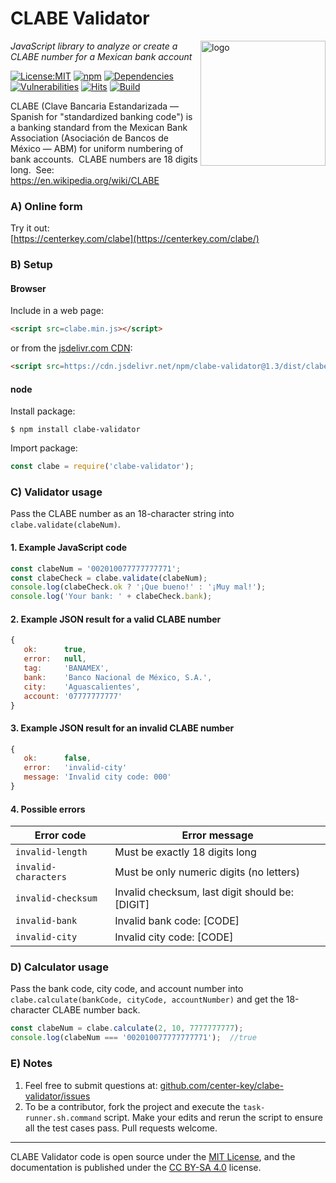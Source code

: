 # CLABE Validator
<img src=https://centerkey.com/graphics/center-key-logo.svg align=right width=200 alt=logo>

_JavaScript library to analyze or create a CLABE number for a Mexican bank account_

[![License:MIT](https://img.shields.io/badge/License-MIT-blue.svg)](https://github.com/center-key/clabe-validator/blob/master/LICENSE.txt)
[![npm](https://img.shields.io/npm/v/clabe-validator.svg)](https://www.npmjs.com/package/clabe-validator)
[![Dependencies](https://david-dm.org/center-key/clabe-validator/status.svg)](https://david-dm.org/center-key/clabe-validator)
[![Vulnerabilities](https://snyk.io/test/github/center-key/clabe-validator/badge.svg)](https://snyk.io/test/github/center-key/clabe-validator)
[![Hits](https://data.jsdelivr.com/v1/package/npm/clabe-validator/badge)](https://www.jsdelivr.com/package/npm/clabe-validator)
[![Build](https://travis-ci.org/center-key/clabe-validator.svg)](https://travis-ci.org/center-key/clabe-validator)

CLABE (Clave Bancaria Estandarizada &mdash; Spanish for "standardized banking code") is a banking
standard from the Mexican Bank Association (Asociación de Bancos de México &mdash; ABM) for
uniform numbering of bank accounts.&nbsp; CLABE numbers are 18 digits long.&nbsp;
See: https://en.wikipedia.org/wiki/CLABE

### A) Online form
Try it out:<br>
[https://centerkey.com/clabe](https://centerkey.com/clabe/)

### B) Setup
#### Browser
Include in a web page:
```html
<script src=clabe.min.js></script>
```
or from the [jsdelivr.com CDN](https://www.jsdelivr.com/package/npm/clabe-validator):
```html
<script src=https://cdn.jsdelivr.net/npm/clabe-validator@1.3/dist/clabe.min.js></script>
```
#### node
Install package:
```shell
$ npm install clabe-validator
```
Import package:
```javascript
const clabe = require('clabe-validator');
```

### C) Validator usage
Pass the CLABE number as an 18-character string into `clabe.validate(clabeNum)`.

#### 1. Example JavaScript code
```javascript
const clabeNum = '002010077777777771';
const clabeCheck = clabe.validate(clabeNum);
console.log(clabeCheck.ok ? '¡Que bueno!' : '¡Muy mal!');
console.log('Your bank: ' + clabeCheck.bank);
```

#### 2. Example JSON result for a valid CLABE number
```javascript
{
   ok:      true,
   error:   null,
   tag:     'BANAMEX',
   bank:    'Banco Nacional de México, S.A.',
   city:    'Aguascalientes',
   account: '07777777777'
}
```

#### 3. Example JSON result for an invalid CLABE number
```javascript
{
   ok:      false,
   error:   'invalid-city'
   message: 'Invalid city code: 000'
}
```

#### 4. Possible errors
| Error code           | Error message                                   |
| -------------------- | ----------------------------------------------- |
| `invalid-length`     | Must be exactly 18 digits long                  |
| `invalid-characters` | Must be only numeric digits (no letters)        |
| `invalid-checksum`   | Invalid checksum, last digit should be: [DIGIT] |
| `invalid-bank`       | Invalid bank code: [CODE]                       |
| `invalid-city`       | Invalid city code: [CODE]                       |

### D) Calculator usage
Pass the bank code, city code, and account number into
`clabe.calculate(bankCode, cityCode, accountNumber)`
and get the 18-character CLABE number back.

```javascript
const clabeNum = clabe.calculate(2, 10, 7777777777);
console.log(clabeNum === '002010077777777771');  //true
```

### E) Notes
1. Feel free to submit questions at:
[github.com/center-key/clabe-validator/issues](https://github.com/center-key/clabe-validator/issues)
1. To be a contributor, fork the project and execute the `task-runner.sh.command` script.  Make
your edits and rerun the script to ensure all the test cases pass.  Pull requests welcome.

---
CLABE Validator code is open source under the [MIT License](LICENSE.txt),
and the documentation is published under the
[CC BY-SA 4.0](https://creativecommons.org/licenses/by-sa/4.0) license.
